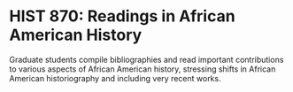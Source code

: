 # HIST 870: Readings in African American History

Graduate students compile bibliographies and read important contributions to various aspects of African American history, stressing shifts in African American historiography and including very recent works.